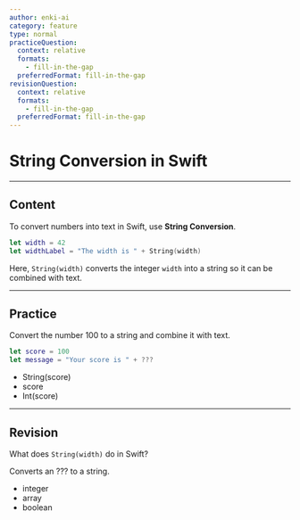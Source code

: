 ```yaml
---
author: enki-ai
category: feature
type: normal
practiceQuestion:
  context: relative
  formats:
    - fill-in-the-gap
  preferredFormat: fill-in-the-gap
revisionQuestion:
  context: relative
  formats:
    - fill-in-the-gap
  preferredFormat: fill-in-the-gap
---
```


# String Conversion in Swift

---
## Content

To convert numbers into text in Swift, use **String Conversion**.

```swift
let width = 42
let widthLabel = "The width is " + String(width)
```

Here, `String(width)` converts the integer `width` into a string so it can be combined with text.

---
## Practice

Convert the number 100 to a string and combine it with text.

```swift
let score = 100
let message = "Your score is " + ???
```

- String(score)
- score
- Int(score)

---
## Revision

What does `String(width)` do in Swift?

Converts an ??? to a string.

- integer
- array
- boolean
